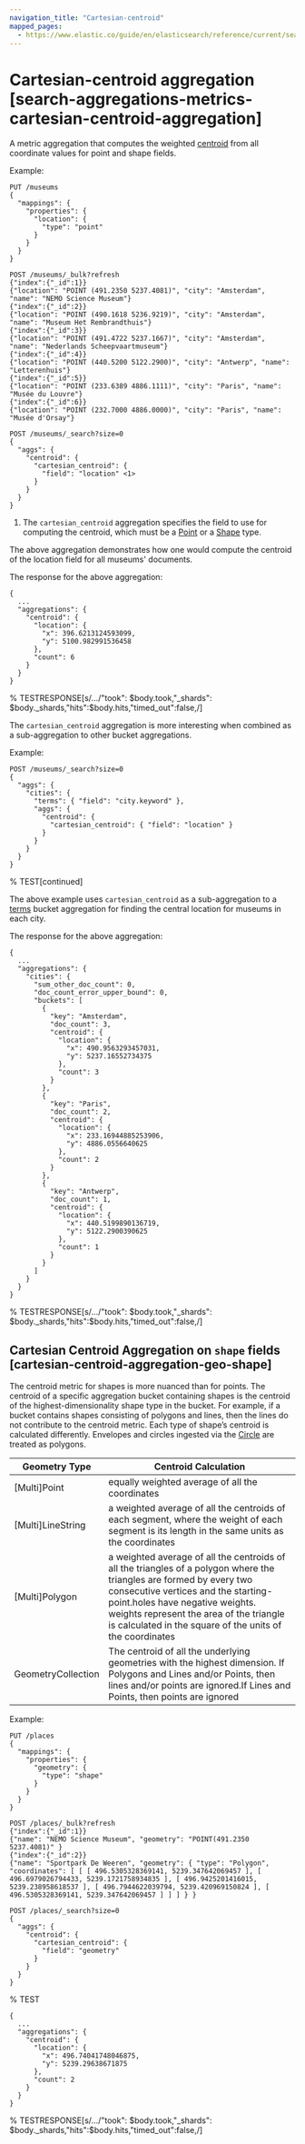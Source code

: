 ```yaml
---
navigation_title: "Cartesian-centroid"
mapped_pages:
  - https://www.elastic.co/guide/en/elasticsearch/reference/current/search-aggregations-metrics-cartesian-centroid-aggregation.html
---
```


# Cartesian-centroid aggregation [search-aggregations-metrics-cartesian-centroid-aggregation]


A metric aggregation that computes the weighted [centroid](https://en.wikipedia.org/wiki/Centroid) from all coordinate values for point and shape fields.

Example:

```console
PUT /museums
{
  "mappings": {
    "properties": {
      "location": {
        "type": "point"
      }
    }
  }
}

POST /museums/_bulk?refresh
{"index":{"_id":1}}
{"location": "POINT (491.2350 5237.4081)", "city": "Amsterdam", "name": "NEMO Science Museum"}
{"index":{"_id":2}}
{"location": "POINT (490.1618 5236.9219)", "city": "Amsterdam", "name": "Museum Het Rembrandthuis"}
{"index":{"_id":3}}
{"location": "POINT (491.4722 5237.1667)", "city": "Amsterdam", "name": "Nederlands Scheepvaartmuseum"}
{"index":{"_id":4}}
{"location": "POINT (440.5200 5122.2900)", "city": "Antwerp", "name": "Letterenhuis"}
{"index":{"_id":5}}
{"location": "POINT (233.6389 4886.1111)", "city": "Paris", "name": "Musée du Louvre"}
{"index":{"_id":6}}
{"location": "POINT (232.7000 4886.0000)", "city": "Paris", "name": "Musée d'Orsay"}

POST /museums/_search?size=0
{
  "aggs": {
    "centroid": {
      "cartesian_centroid": {
        "field": "location" <1>
      }
    }
  }
}
```

1. The `cartesian_centroid` aggregation specifies the field to use for computing the centroid, which must be a [Point](/reference/elasticsearch/mapping-reference/point.md) or a [Shape](/reference/elasticsearch/mapping-reference/shape.md) type.


The above aggregation demonstrates how one would compute the centroid of the location field for all museums' documents.

The response for the above aggregation:

```console-result
{
  ...
  "aggregations": {
    "centroid": {
      "location": {
        "x": 396.6213124593099,
        "y": 5100.982991536458
      },
      "count": 6
    }
  }
}
```
% TESTRESPONSE[s/.../"took": $body.took,"_shards": $body._shards,"hits":$body.hits,"timed_out":false,/]

The `cartesian_centroid` aggregation is more interesting when combined as a sub-aggregation to other bucket aggregations.

Example:

```console
POST /museums/_search?size=0
{
  "aggs": {
    "cities": {
      "terms": { "field": "city.keyword" },
      "aggs": {
        "centroid": {
          "cartesian_centroid": { "field": "location" }
        }
      }
    }
  }
}
```
% TEST[continued]

The above example uses `cartesian_centroid` as a sub-aggregation to a [terms](/reference/aggregations/search-aggregations-bucket-terms-aggregation.md) bucket aggregation for finding the central location for museums in each city.

The response for the above aggregation:

```console-result
{
  ...
  "aggregations": {
    "cities": {
      "sum_other_doc_count": 0,
      "doc_count_error_upper_bound": 0,
      "buckets": [
        {
          "key": "Amsterdam",
          "doc_count": 3,
          "centroid": {
            "location": {
              "x": 490.9563293457031,
              "y": 5237.16552734375
            },
            "count": 3
          }
        },
        {
          "key": "Paris",
          "doc_count": 2,
          "centroid": {
            "location": {
              "x": 233.16944885253906,
              "y": 4886.0556640625
            },
            "count": 2
          }
        },
        {
          "key": "Antwerp",
          "doc_count": 1,
          "centroid": {
            "location": {
              "x": 440.5199890136719,
              "y": 5122.2900390625
            },
            "count": 1
          }
        }
      ]
    }
  }
}
```
% TESTRESPONSE[s/.../"took": $body.took,"_shards": $body._shards,"hits":$body.hits,"timed_out":false,/]


## Cartesian Centroid Aggregation on `shape` fields [cartesian-centroid-aggregation-geo-shape]

The centroid metric for shapes is more nuanced than for points. The centroid of a specific aggregation bucket containing shapes is the centroid of the highest-dimensionality shape type in the bucket. For example, if a bucket contains shapes consisting of polygons and lines, then the lines do not contribute to the centroid metric. Each type of shape’s centroid is calculated differently. Envelopes and circles ingested via the [Circle](/reference/enrich-processor/ingest-circle-processor.md) are treated as polygons.

| Geometry Type | Centroid Calculation |
| --- | --- |
| [Multi]Point | equally weighted average of all the coordinates |
| [Multi]LineString | a weighted average of all the centroids of each segment, where the weight of each segment is its length in the same units as the coordinates |
| [Multi]Polygon | a weighted average of all the centroids of all the triangles of a polygon where the triangles are formed by every two consecutive vertices and the starting-point.holes have negative weights. weights represent the area of the triangle is calculated in the square of the units of the coordinates |
| GeometryCollection | The centroid of all the underlying geometries with the highest dimension. If Polygons and Lines and/or Points, then lines and/or points are ignored.If Lines and Points, then points are ignored |

Example:

```console
PUT /places
{
  "mappings": {
    "properties": {
      "geometry": {
        "type": "shape"
      }
    }
  }
}

POST /places/_bulk?refresh
{"index":{"_id":1}}
{"name": "NEMO Science Museum", "geometry": "POINT(491.2350 5237.4081)" }
{"index":{"_id":2}}
{"name": "Sportpark De Weeren", "geometry": { "type": "Polygon", "coordinates": [ [ [ 496.5305328369141, 5239.347642069457 ], [ 496.6979026794433, 5239.1721758934835 ], [ 496.9425201416015, 5239.238958618537 ], [ 496.7944622039794, 5239.420969150824 ], [ 496.5305328369141, 5239.347642069457 ] ] ] } }

POST /places/_search?size=0
{
  "aggs": {
    "centroid": {
      "cartesian_centroid": {
        "field": "geometry"
      }
    }
  }
}
```
% TEST

```console-result
{
  ...
  "aggregations": {
    "centroid": {
      "location": {
        "x": 496.74041748046875,
        "y": 5239.29638671875
      },
      "count": 2
    }
  }
}
```
% TESTRESPONSE[s/.../"took": $body.took,"_shards": $body._shards,"hits":$body.hits,"timed_out":false,/]

